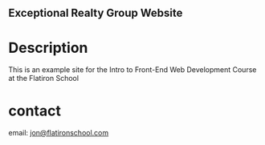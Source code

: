 Exceptional Realty Group Website
---

# Description

This is an example site for the Intro to Front-End Web Development Course at the Flatiron School

# contact

email: jon@flatironschool.com